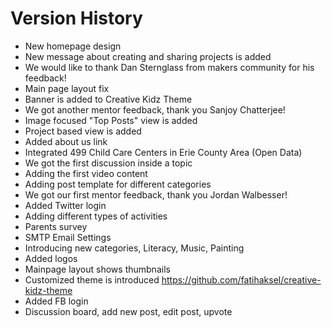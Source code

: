 # Version History

* New homepage design
* New message about creating and sharing projects is added
* We would like to thank Dan Sternglass from makers community for his feedback!
* Main page layout fix
* Banner is added to Creative Kidz Theme
* We got another mentor feedback, thank you Sanjoy Chatterjee!
* Image focused "Top Posts" view is added
* Project based view is added
* Added about us link
* Integrated 499 Child Care Centers in Erie County Area (Open Data)
* We got the first discussion inside a topic
* Adding the first video content
* Adding post template for different categories
* We got our first mentor feedback, thank you Jordan Walbesser!
* Added Twitter login
* Adding different types of activities
* Parents survey
* SMTP Email Settings
* Introducing new categories, Literacy, Music, Painting
* Added logos
* Mainpage layout shows thumbnails
* Customized theme is introduced https://github.com/fatihaksel/creative-kidz-theme
* Added FB login
* Discussion board, add new post, edit post, upvote
